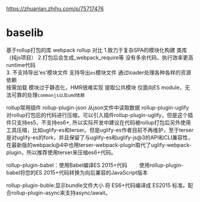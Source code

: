 https://zhuanlan.zhihu.com/p/75717476
# baselib
基于rollup打包的库
webpack                                    rollup                      对比
1.致力于复杂SPA的模块化构建                     类库（纯js项目）
2.打包后会生成_webpack_require等             没有多余代码，执行效率更高
runtime代码              
3.   不支持导出‘es’模块文件                   支持导出`es`模块文件
通过loader处理各种各样的资源依赖                     
按需加载                                     模块过于静态化，HMR很难实现
提取公共模块                           仅面向ES module，无法可靠的处理`commonjs以及umd依赖`



rollup常用插件
rollup-plugin-json            从json文件中读取数据
rollup-plugin-uglify         对rollup打包后的代码进行压缩，可以引入插件rollup-plugin-uglify，但是这个插件只支持es5，不支持es6+,  所以实际开发中建议在代码被rollup打包后另外使用工具压缩，比如uglify-es和terser。但是uglify-es作者目前不再维护，至于terser是对uglify-es的fork，并且保留了与uglify-es和uglify-js@3的API和CLI兼容性，在最新版的webpack@4中也用terser-webpack-plugin取代了uglify-webpack-plugin，所以推荐使用terser来压缩es6+代码。

rollup-plugin-babel：使用Babel编译ES 2015+代码
  使用rollup-plugin-babel将您的ES 2015+代码转换为向后兼容的JavaScript版本


rollup-plugin-buble:显示bundle文件大小 将 ES6+代码编译成 ES2015 标准。配合rollup-plugin-async来支持async/await。